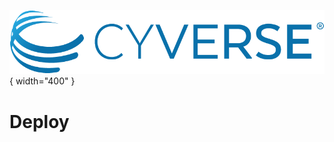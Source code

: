 ![!CyVerse Learning Center](assets/de/logos/cyverse_logo_2022.png "CyVerse Learning Center"){ width="400" }

# Deploy